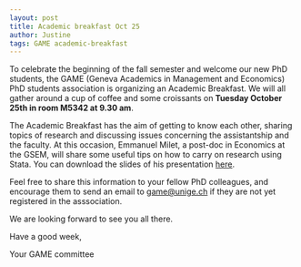 ```yaml
---
layout: post
title: Academic breakfast Oct 25
author: Justine
tags: GAME academic-breakfast
---
```


To celebrate the beginning of the fall semester and welcome our new PhD students,  the GAME (Geneva Academics in Management and Economics) PhD students association is organizing an Academic Breakfast. We will all gather around a cup of coffee and some croissants on **Tuesday October 25th in room M5342 at 9.30 am**.
 
The Academic Breakfast has the aim of getting to know each other, sharing topics of research and discussing issues concerning the assistantship and the faculty. At this occasion, Emmanuel Milet, a post-doc in Economics at the GSEM, will share some useful tips on how to carry on research using Stata. You can download the slides of his presentation [here](game-unige-blog.github.io/files/GAME_presentation.pdf).

Feel free to share this information to your fellow PhD colleagues, and encourage them to send an email to game@unige.ch if they are not yet registered in the asssociation.

We are looking forward to see you all there.

Have a good week,


Your GAME committee